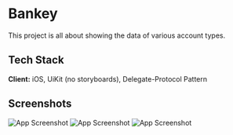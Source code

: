# Bankey

This project is all about showing the data of various account types.


## Tech Stack

**Client:** iOS, UiKit (no storyboards), Delegate-Protocol Pattern


## Screenshots

![App Screenshot](https://user-images.githubusercontent.com/48385098/211733610-0005678a-5d15-4f30-a843-79349d645b93.png)
![App Screenshot](https://user-images.githubusercontent.com/48385098/211733961-d2735be1-d4f6-4f23-b5aa-f23eb01c52cd.png)
![App Screenshot](https://user-images.githubusercontent.com/48385098/211733693-5dfbc866-f0f3-40ba-a496-0b53044e7f62.png)


